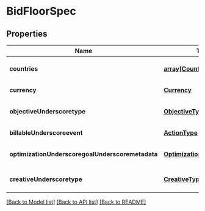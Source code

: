 # BidFloorSpec

## Properties
Name | Type | Description | Notes
------------ | ------------- | ------------- | -------------
**countries** | [**array[Country]**](Country.md) | countries | [optional] [default to null]
**currency** | [**Currency**](Currency.md) |  | [default to null]
**objectiveUnderscoretype** | [**ObjectiveType**](ObjectiveType.md) |  | [optional] [default to null]
**billableUnderscoreevent** | [**ActionType**](ActionType.md) |  | [default to null]
**optimizationUnderscoregoalUnderscoremetadata** | [**OptimizationGoalMetadata**](OptimizationGoalMetadata.md) |  | [optional] [default to null]
**creativeUnderscoretype** | [**CreativeType**](CreativeType.md) |  | [optional] [default to null]

[[Back to Model list]](../README.md#documentation-for-models) [[Back to API list]](../README.md#documentation-for-api-endpoints) [[Back to README]](../README.md)


